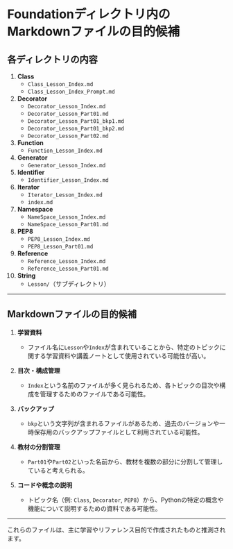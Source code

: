 # Foundationディレクトリ内のMarkdownファイルの目的候補

## 各ディレクトリの内容
1. **Class**
   - `Class_Lesson_Index.md`
   - `Class_Lesson_Index_Prompt.md`
2. **Decorator**
   - `Decorator_Lesson_Index.md`
   - `Decorator_Lesson_Part01.md`
   - `Decorator_Lesson_Part01_bkp1.md`
   - `Decorator_Lesson_Part01_bkp2.md`
   - `Decorator_Lesson_Part02.md`
3. **Function**
   - `Function_Lesson_Index.md`
4. **Generator**
   - `Generator_Lesson_Index.md`
5. **Identifier**
   - `Identifier_Lesson_Index.md`
6. **Iterator**
   - `Iterator_Lesson_Index.md`
   - `index.md`
7. **Namespace**
   - `NameSpace_Lesson_Index.md`
   - `NameSpace_Lesson_Part01.md`
8. **PEP8**
   - `PEP8_Lesson_Index.md`
   - `PEP8_Lesson_Part01.md`
9. **Reference**
   - `Reference_Lesson_Index.md`
   - `Reference_Lesson_Part01.md`
10. **String**
    - `Lesson/`（サブディレクトリ）

---

## Markdownファイルの目的候補
1. **学習資料**
   - ファイル名に`Lesson`や`Index`が含まれていることから、特定のトピックに関する学習資料や講義ノートとして使用されている可能性が高い。

2. **目次・構成管理**
   - `Index`という名前のファイルが多く見られるため、各トピックの目次や構成を管理するためのファイルである可能性。

3. **バックアップ**
   - `bkp`という文字列が含まれるファイルがあるため、過去のバージョンや一時保存用のバックアップファイルとして利用されている可能性。

4. **教材の分割管理**
   - `Part01`や`Part02`といった名前から、教材を複数の部分に分割して管理していると考えられる。

5. **コードや概念の説明**
   - トピック名（例: `Class`, `Decorator`, `PEP8`）から、Pythonの特定の概念や機能について説明するための資料である可能性。

---

これらのファイルは、主に学習やリファレンス目的で作成されたものと推測されます。
